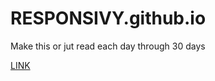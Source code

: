 # RESPONSIVY.github.io
Make this or jut read each day through 30 days


[LINK](https://thiagomassenomaciel.github.io/RESPONSIVY.github.io/)
